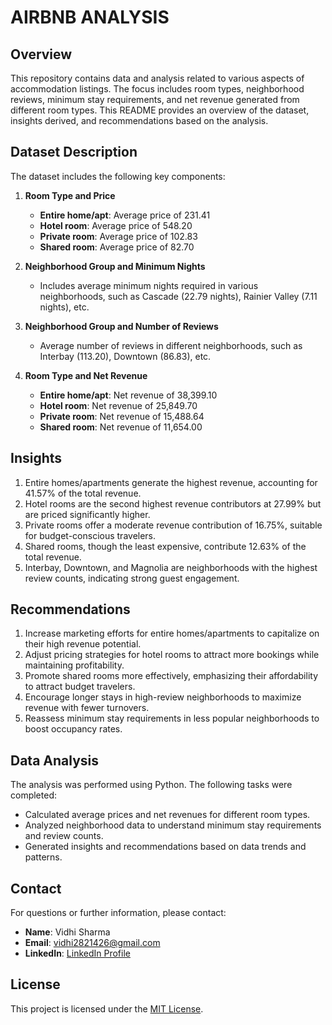 # AIRBNB ANALYSIS

## Overview

This repository contains data and analysis related to various aspects of accommodation listings. The focus includes room types, neighborhood reviews, minimum stay requirements, and net revenue generated from different room types. This README provides an overview of the dataset, insights derived, and recommendations based on the analysis.

## Dataset Description

The dataset includes the following key components:

1. **Room Type and Price**
   - **Entire home/apt**: Average price of 231.41
   - **Hotel room**: Average price of 548.20
   - **Private room**: Average price of 102.83
   - **Shared room**: Average price of 82.70

2. **Neighborhood Group and Minimum Nights**
   - Includes average minimum nights required in various neighborhoods, such as Cascade (22.79 nights), Rainier Valley (7.11 nights), etc.

3. **Neighborhood Group and Number of Reviews**
   - Average number of reviews in different neighborhoods, such as Interbay (113.20), Downtown (86.83), etc.

4. **Room Type and Net Revenue**
   - **Entire home/apt**: Net revenue of 38,399.10
   - **Hotel room**: Net revenue of 25,849.70
   - **Private room**: Net revenue of 15,488.64
   - **Shared room**: Net revenue of 11,654.00

## Insights

1. Entire homes/apartments generate the highest revenue, accounting for 41.57% of the total revenue.
2. Hotel rooms are the second highest revenue contributors at 27.99% but are priced significantly higher.
3. Private rooms offer a moderate revenue contribution of 16.75%, suitable for budget-conscious travelers.
4. Shared rooms, though the least expensive, contribute 12.63% of the total revenue.
5. Interbay, Downtown, and Magnolia are neighborhoods with the highest review counts, indicating strong guest engagement.

## Recommendations

1. Increase marketing efforts for entire homes/apartments to capitalize on their high revenue potential.
2. Adjust pricing strategies for hotel rooms to attract more bookings while maintaining profitability.
3. Promote shared rooms more effectively, emphasizing their affordability to attract budget travelers.
4. Encourage longer stays in high-review neighborhoods to maximize revenue with fewer turnovers.
5. Reassess minimum stay requirements in less popular neighborhoods to boost occupancy rates.

## Data Analysis

The analysis was performed using Python. The following tasks were completed:

- Calculated average prices and net revenues for different room types.
- Analyzed neighborhood data to understand minimum stay requirements and review counts.
- Generated insights and recommendations based on data trends and patterns.

## Contact

For questions or further information, please contact:

- **Name**: Vidhi Sharma
- **Email**: vidhi2821426@gmail.com
- **LinkedIn**: [LinkedIn Profile](https://www.linkedin.com/in/vidhi-sharma-340b22228/)

## License

This project is licensed under the [MIT License](LICENSE).

